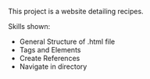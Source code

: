 This project is a website detailing recipes.

Skills shown:
- General Structure of .html file
- Tags and Elements 
- Create References
- Navigate in directory


